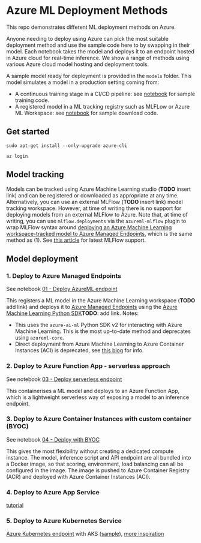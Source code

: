 # Azure ML Deployment Methods

This repo demonstrates different ML deployment methods on Azure.

Anyone needing to deploy using Azure can pick the most suitable deployment method and use the sample code here to by swapping in their model. Each notebook takes the model and deploys it to an endpoint hosted in Azure cloud for real-time inference. We show a range of methods using various Azure cloud model hosting and deployment tools.

A sample model ready for deployment is provided in the `models` folder. This model simulates a model in a production setting coming from:

- A continuous training stage in a CI/CD pipeline: see [notebook](models/sample_train_diabetes_model.ipynb) for sample training code.
- A registered model in a ML tracking registry such as MLFLow or Azure ML Workspace: see [notebook](models/sample_download_mlflow_model.ipynb) for sample download code.

## Get started

`sudo apt-get install --only-upgrade azure-cli`

`az login`

## Model tracking

Models can be tracked using Azure Machine Learning studio (**TODO** insert link) and can be registered or downloaded as appropriate at any time. Alternatively, you can use an external MLFlow (**TODO** insert link) model tracking workspace. However, at time of writing there is no support for deploying models from an external MLFlow to Azure. Note that, at time of writing, you can use `mlflow.deployments` via the `azureml-mlflow` plugin to wrap MLFlow syntax around [deploying an Azure Machine Learning workspace-tracked model to Azure Managed Endpoints](https://learn.microsoft.com/en-us/azure/machine-learning/how-to-deploy-mlflow-models?tabs=fromjob%2Cmir%2Ccli), which is the same method as (1). See [this article](https://www.mlflow.org/docs/latest/plugins.html#deployment-plugins) for latest MLFlow support.

## Model deployment

### 1. Deploy to Azure Managed Endpoints

See notebook [01 - Deploy AzureML endpoint](01%20-%20Deploy%20AzureML%20Endpoint/01%20-%20demo.ipynb)

This registers a ML model in the Azure Machine Learning workspace (**TODO** add link) and deploys it to [Azure Managed Endpoints](https://learn.microsoft.com/en-us/azure/machine-learning/concept-endpoints#managed-online-endpoints-vs-kubernetes-online-endpoints) using the [Azure Machine Learning Python SDK]()**TODO**: add link. Notes: 

- This uses the `azure-ai-ml` Python SDK v2 for interacting with Azure Machine Learning. This is the most up-to-date method and deprecates using `azureml-core`.
- Direct deployment from Azure Machine Learning to Azure Container Instances (ACI) is deprecated, see [this blog](https://techcommunity.microsoft.com/t5/ai-machine-learning-blog/transitioning-legacy-aci-inference-web-services-to-managed/ba-p/3628940) for info.


### 2. Deploy to Azure Function App - serverless approach

See notebook [03 - Deploy serverless endpoint](03%20-%20Deploy%20serverless%20endpoint/03%20-%20demo.ipynb)

This containerises a ML model and deploys to an Azure Function App, which is a lightweight serverless way of exposing a model to an inference endpoint.

### 3. Deploy to Azure Container Instances with custom container (BYOC)

See notebook [04 - Deploy with BYOC](04%20-%20Deploy%20with%20BYOC/04%20-%20demo.ipynb)

This gives the most flexibility without creating a dedicated compute instance. The model, inference script and API endpoint are all bundled into a Docker image, so that scoring, environment, load balancing can all be configured in the image. The image is pushed to Azure Container Registry (ACR) and deployed with Azure Container Instances (ACI).

### 4. Deploy to Azure App Service

[tutorial](https://joonasaijala.com/2021/05/31/how-to-easily-deploying-azure-machine-learning-models-to-azure-app-service/)

### 5. Deploy to Azure Kubernetes Service

[Azure Kubernetes endpoint](https://learn.microsoft.com/en-us/azure/machine-learning/how-to-attach-kubernetes-anywhere) with AKS ([sample](https://github.com/Azure/azureml-examples/blob/main/sdk/python/endpoints/online/kubernetes/kubernetes-online-endpoints-simple-deployment.ipynb)), [more inspiration](https://learn.microsoft.com/en-us/azure/architecture/reference-architectures/ai/real-time-scoring-machine-learning-models?source=recommendations) 
